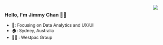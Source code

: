 <img align="right" src="https://github-readme-stats.vercel.app/api?username=jimmyc86&show_icons=true&icon_color=CE1D2D&text_color=718096&bg_color=00000000&hide_title=true&hide_border=true" />

### Hello, I'm Jimmy Chan 👋🏻

- 📙: Focusing on Data Analytics and UX/UI
- 🏠: Sydney, Australia
- 👨‍💼 : Westpac Group


<!---
jimmyC86/jimmyC86 is a ✨ special ✨ repository because its `README.md` (this file) appears on your GitHub profile.
You can click the Preview link to take a look at your changes.
--->
